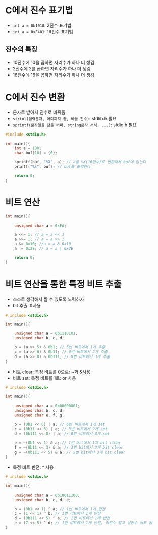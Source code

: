 # C에서 진수 표기법
- `int a = 0b1010`: 2진수 표기법
- `int a = 0xF401`: 16진수 표기법

## 진수의 특징
- 10진수에 10을 곱하면 자리수가 하나 더 생김
- 2진수에 2를 곱하면 자리수가 하나 더 생김
- 16진수에 16을 곱하면 자리수가 하나 더 생김

# C에서 진수 변환
- 문자로 받아서 진수로 바꿔줌
- `strtol(입력문자, 어디까지 끝, 바꿀 진수)`: stdlib.h 필요
- `sprintf(문자열을 담을 버퍼, string문자 서식, ...)`: stdio.h 필요
```c
#include <stdio.h>

int main(){
    int a = 100;
    char buf[10] = {0};

    sprintf(buf, "%X", a); // a를 %X(16진수)로 변환해서 buf에 담는다
    printf("%s", buf); // buf를 출력한다

    return 0;
}
```

# 비트 연산
```c
int main(){

    unsigned char a = 0xFA;

    a <<= 1; // a = a << 1
    a >>= 1; // a = a >> 1
    a &= 0x10; //a = a & 0x10
    a |= 0x2E; // a = a | 0x2E

    return 0;
}
```

# 비트 연산을 통한 특정 비트 추출
- 스스로 생각해서 짤 수 있도록 노력하자
- bit 추출: &사용
```c
# include <stdio.h>

int main(){

    unsigned char a = 0b1110101;
    unsigned char b, c, d;

    b = (a >> 5) & 0b1; // 5번 비트에서 1개 추출
    c = (a >> 6) & 0b11; // 6번 비트에서 2개 추출
    d = (a >> 0) & 0b111; // 0번 비트에서 3개 추출
}
```

- 비트 clear: 특정 비트를 0으로: ~과 &사용
- 비트 set: 특정 비트를 1로: or 사용
```c
# include <stdio.h>

int main(){

    unsigned char a = 0b00000001;
    unsigned char b, c, d;
    unsigned char e, f, g;

    b = (0b1 << 6) | a; // 6번 비트에서 1개 set
    c = (0b11 << 3) | a; // 3번 비트에서 2개 set
    d = (0b111 << 0) | a; // 0번 비트에서 3개 set

    e = ~(0b1 << 1) & a; // 1번 bit에서 1개 bit clear
    f = ~(0b11 << 3) & a; // 3번 bit에서 2개 bit clear
    g = ~(0b111 << 5) & a; // 5번 bit에서 3개 bit clear
}
```

- 특정 비트 반전: ^ 사용
```c
# include <stdio.h>

int main(){

    unsigned char a = 0b10011100;
    unsigned char b, c, d, e;

    b = (0b1 << 1) ^ a; // 1번 비트에서 1개 반전
    c = (1 << 1) ^ b; // 1번 비트에서 1개 반전
    d = (0b111 << 5) ^ a; // 1번 비트에서 1개 반전
    e = (7 << 5) ^ d; // 1번 비트에서 1개 반전, 이진수 말고 십진수 써도 됨
}
```